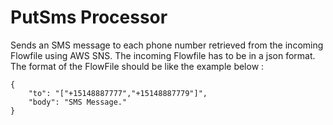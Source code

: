 # PutSms Processor

Sends an SMS message to each phone number retrieved from the incoming Flowfile using AWS SNS. The incoming Flowfile has to be in a json format.
The format of the FlowFile should be like the example below :

```
{ 
    "to": "["+15148887777","+15148887779"]",
	"body": "SMS Message."
}
```
